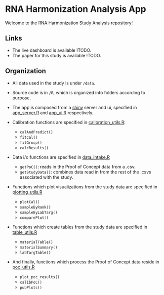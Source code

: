 # RNA Harmonization Analysis App

Welcome to the RNA Harmonization Study Analysis repository!

## Links

- The live dashboard is available !TODO.
- The paper for this study is available !TODO.

## Organization

- All data used in the study is under `/data`.
- Source code is in `/R`, which is organized into folders according to purpose.
  
- The app is composed from a [shiny](https://shiny.posit.co/) server and ui, specified in [app_server.R](R/app_server.R) and [app_ui.R](R/app_ui.R) respectively.

- Calibration functions are specified in [calibration_utils.R](R/calibration_utils.R):
  - `calAndPredict()`
  - `fitCal()`
  - `fitGroup()`
  - `calcResults()`
- Data i/o functions are specified in [data_intake.R](R/data_intake.R)
  - `getPoC()`: reads in the Proof of Concept data from a .csv.
  - `getStudyData()`: combines data read in from the rest of the .csvs associated with the study.
- Functions which plot visualizations from the study data are specified in [plotting_utils.R](R/plotting_utils.R)
  - `plotCal()`
  - `sampleByRank()`
  - `sampleByLabTarg()`
  - `comparePlot()`
- Functions which create tables from the study data are specified in [table_utils.R](R/table_utils.R)
  - `materialTable()`
  - `materialSummary()`
  - `labTargTable()`
- And finally, functions which process the Proof of Concept data reside in [poc_utils.R](R/poc_utils.R)
  - `plot_poc_results()`
  - `calibPoC()`
  - `pubPlots()`
